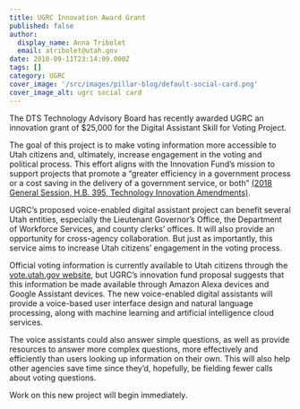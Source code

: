 ```yaml
---
title: UGRC Innovation Award Grant
published: false
author:
  display_name: Anna Tribolet
  email: atribolet@utah.gov
date: 2018-09-11T23:14:09.000Z
tags: []
category: UGRC
cover_image: '/src/images/pillar-blog/default-social-card.png'
cover_image_alt: ugrc social card
---
```


The DTS Technology Advisory Board has recently awarded UGRC an innovation grant of $25,000 for the Digital Assistant Skill for Voting Project.

The goal of this project is to make voting information more accessible to Utah citizens and, ultimately, increase engagement in the voting and political process. This effort aligns with the Innovation Fund’s mission to support projects that promote a “greater efficiency in a government process or a cost saving in the delivery of a government service, or both” [(2018 General Session, H.B. 395, Technology Innovation Amendments)](https://le.utah.gov/~2018/bills/static/HB0395.html).

UGRC’s proposed voice-enabled digital assistant project can benefit several Utah entities, especially the Lieutenant Governor’s Office, the Department of Workforce Services, and county clerks’ offices. It will also provide an opportunity for cross-agency collaboration. But just as importantly, this service aims to increase Utah citizens’ engagement in the voting process.

Official voting information is currently available to Utah citizens through the [vote.utah.gov website](https://vote.utah.gov/vote/menu/index), but UGRC’s innovation fund proposal suggests that this information be made available through Amazon Alexa devices and Google Assistant devices. The new voice-enabled digital assistants will provide a voice-based user interface design and natural language processing, along with machine learning and artificial intelligence cloud services.

The voice assistants could also answer simple questions, as well as provide resources to answer more complex questions, more effectively and efficiently than users looking up information on their own. This will also help other agencies save time since they’d, hopefully, be fielding fewer calls about voting questions.

Work on this new project will begin immediately.
